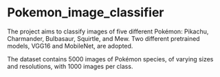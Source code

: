 # Pokemon_image_classifier

The project aims to classify images of five different Pokémon: Pikachu, Charmander, Bulbasaur, Squirtle, and Mew. 
Two different pretrained models, VGG16 and MobileNet, are adopted.

The dataset contains 5000 images of Pokémon species, of varying sizes and resolutions, with 1000 images per class.

